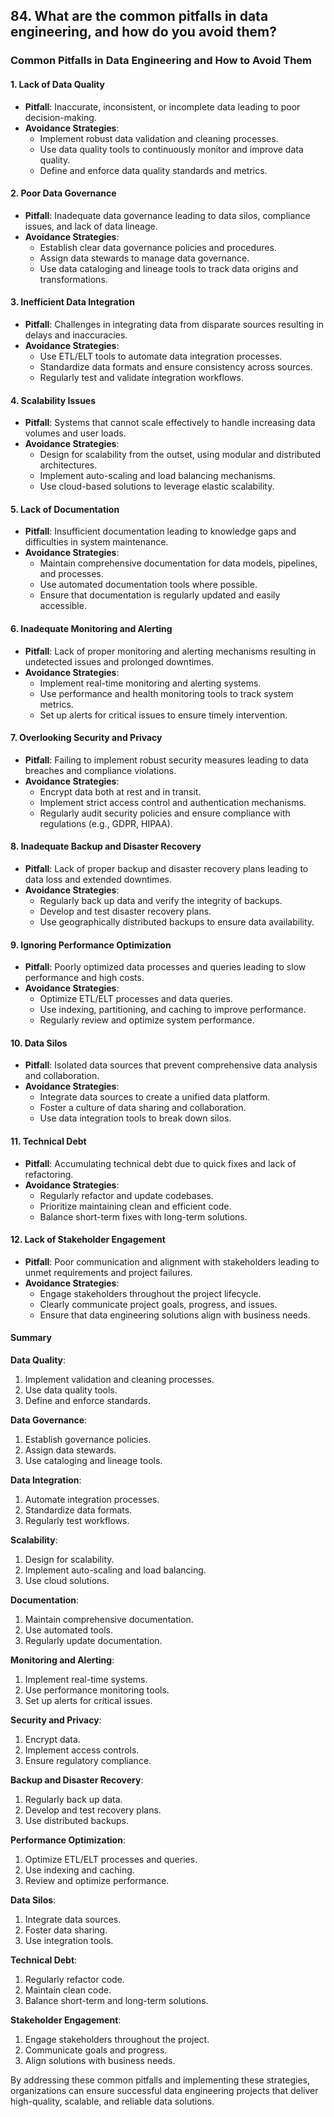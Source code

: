 ## 84. What are the common pitfalls in data engineering, and how do you avoid them?


### Common Pitfalls in Data Engineering and How to Avoid Them

#### 1. Lack of Data Quality
   - **Pitfall**: Inaccurate, inconsistent, or incomplete data leading to poor decision-making.
   - **Avoidance Strategies**:
     - Implement robust data validation and cleaning processes.
     - Use data quality tools to continuously monitor and improve data quality.
     - Define and enforce data quality standards and metrics.

#### 2. Poor Data Governance
   - **Pitfall**: Inadequate data governance leading to data silos, compliance issues, and lack of data lineage.
   - **Avoidance Strategies**:
     - Establish clear data governance policies and procedures.
     - Assign data stewards to manage data governance.
     - Use data cataloging and lineage tools to track data origins and transformations.

#### 3. Inefficient Data Integration
   - **Pitfall**: Challenges in integrating data from disparate sources resulting in delays and inaccuracies.
   - **Avoidance Strategies**:
     - Use ETL/ELT tools to automate data integration processes.
     - Standardize data formats and ensure consistency across sources.
     - Regularly test and validate integration workflows.

#### 4. Scalability Issues
   - **Pitfall**: Systems that cannot scale effectively to handle increasing data volumes and user loads.
   - **Avoidance Strategies**:
     - Design for scalability from the outset, using modular and distributed architectures.
     - Implement auto-scaling and load balancing mechanisms.
     - Use cloud-based solutions to leverage elastic scalability.

#### 5. Lack of Documentation
   - **Pitfall**: Insufficient documentation leading to knowledge gaps and difficulties in system maintenance.
   - **Avoidance Strategies**:
     - Maintain comprehensive documentation for data models, pipelines, and processes.
     - Use automated documentation tools where possible.
     - Ensure that documentation is regularly updated and easily accessible.

#### 6. Inadequate Monitoring and Alerting
   - **Pitfall**: Lack of proper monitoring and alerting mechanisms resulting in undetected issues and prolonged downtimes.
   - **Avoidance Strategies**:
     - Implement real-time monitoring and alerting systems.
     - Use performance and health monitoring tools to track system metrics.
     - Set up alerts for critical issues to ensure timely intervention.

#### 7. Overlooking Security and Privacy
   - **Pitfall**: Failing to implement robust security measures leading to data breaches and compliance violations.
   - **Avoidance Strategies**:
     - Encrypt data both at rest and in transit.
     - Implement strict access control and authentication mechanisms.
     - Regularly audit security policies and ensure compliance with regulations (e.g., GDPR, HIPAA).

#### 8. Inadequate Backup and Disaster Recovery
   - **Pitfall**: Lack of proper backup and disaster recovery plans leading to data loss and extended downtimes.
   - **Avoidance Strategies**:
     - Regularly back up data and verify the integrity of backups.
     - Develop and test disaster recovery plans.
     - Use geographically distributed backups to ensure data availability.

#### 9. Ignoring Performance Optimization
   - **Pitfall**: Poorly optimized data processes and queries leading to slow performance and high costs.
   - **Avoidance Strategies**:
     - Optimize ETL/ELT processes and data queries.
     - Use indexing, partitioning, and caching to improve performance.
     - Regularly review and optimize system performance.

#### 10. Data Silos
   - **Pitfall**: Isolated data sources that prevent comprehensive data analysis and collaboration.
   - **Avoidance Strategies**:
     - Integrate data sources to create a unified data platform.
     - Foster a culture of data sharing and collaboration.
     - Use data integration tools to break down silos.

#### 11. Technical Debt
   - **Pitfall**: Accumulating technical debt due to quick fixes and lack of refactoring.
   - **Avoidance Strategies**:
     - Regularly refactor and update codebases.
     - Prioritize maintaining clean and efficient code.
     - Balance short-term fixes with long-term solutions.

#### 12. Lack of Stakeholder Engagement
   - **Pitfall**: Poor communication and alignment with stakeholders leading to unmet requirements and project failures.
   - **Avoidance Strategies**:
     - Engage stakeholders throughout the project lifecycle.
     - Clearly communicate project goals, progress, and issues.
     - Ensure that data engineering solutions align with business needs.

#### Summary

**Data Quality**:
1. Implement validation and cleaning processes.
2. Use data quality tools.
3. Define and enforce standards.

**Data Governance**:
1. Establish governance policies.
2. Assign data stewards.
3. Use cataloging and lineage tools.

**Data Integration**:
1. Automate integration processes.
2. Standardize data formats.
3. Regularly test workflows.

**Scalability**:
1. Design for scalability.
2. Implement auto-scaling and load balancing.
3. Use cloud solutions.

**Documentation**:
1. Maintain comprehensive documentation.
2. Use automated tools.
3. Regularly update documentation.

**Monitoring and Alerting**:
1. Implement real-time systems.
2. Use performance monitoring tools.
3. Set up alerts for critical issues.

**Security and Privacy**:
1. Encrypt data.
2. Implement access controls.
3. Ensure regulatory compliance.

**Backup and Disaster Recovery**:
1. Regularly back up data.
2. Develop and test recovery plans.
3. Use distributed backups.

**Performance Optimization**:
1. Optimize ETL/ELT processes and queries.
2. Use indexing and caching.
3. Review and optimize performance.

**Data Silos**:
1. Integrate data sources.
2. Foster data sharing.
3. Use integration tools.

**Technical Debt**:
1. Regularly refactor code.
2. Maintain clean code.
3. Balance short-term and long-term solutions.

**Stakeholder Engagement**:
1. Engage stakeholders throughout the project.
2. Communicate goals and progress.
3. Align solutions with business needs.

By addressing these common pitfalls and implementing these strategies, organizations can ensure successful data engineering projects that deliver high-quality, scalable, and reliable data solutions.